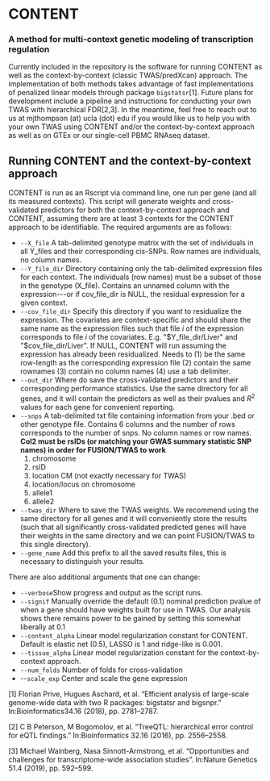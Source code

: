
# CONTENT 
### A method for multi-context genetic modeling of transcription regulation

Currently included in the repository is the software for running CONTENT as well as the context-by-context (classic TWAS/predXcan) approach. The implementation of both methods takes advantage of fast implementations of penalized linear models through package `bigstatsr`[1]. Future plans for development include a pipeline and instructions for conducting your own TWAS with hierarchical FDR[2,3]. In the meantime, feel free to reach out to us at mjthompson (at) ucla (dot) edu if you would like us to help you with your own TWAS using CONTENT and/or the context-by-context approach as well as on GTEx or our single-cell PBMC RNAseq dataset.

## Running CONTENT and the context-by-context approach

CONTENT is run as an Rscript via command line, one run per gene (and all its measured contexts). This script will generate weights and cross-validated predictors for both the context-by-context approach and CONTENT, assuming there are at least 3 contexts for the CONTENT approach to be identifiable. The required arguments are as follows:

 - `--X_file` A tab-delimited genotype matrix with the set of individuals in all Y_files and their corresponding cis-SNPs. Row names are individuals, no column names. 
 - `--Y_file_dir` Directory containing only the tab-delimited expression files for each context. The individuals (row names) must be a subset of those in the genotype (X_file). Contains an unnamed column with the expression---or if cov_file_dir is NULL, the residual expression for a given context.
 - `--cov_file_dir` Specify this directory if you want to residualize the expression. The covariates are context-specific and should share the same name as the expression files such that file $i$ of the expression corresponds to file $i$ of the covariates. E.g. "\$Y_file_dir/Liver" and "\$cov_file_dir/Liver". If NULL, CONTENT will run assuming the expression has already been residualized. Needs to (1) be the same row-length as the corresponding expression file (2) contain the same rownames (3) contain no column names (4) use a tab delimiter.
 - `--out_dir` Where do save the cross-validated predictors and their corresponding performance statistics. Use the same directory for all genes, and it will contain the predictors as well as their pvalues and $R^2$ values for each gene for convenient reporting.
 - `--snps` A tab-delimited txt file containing information from your .bed or other genotype file. Contains 6 columns and the number of rows corresponds to the number of snps. No column names or row names. **Col2 must be rsIDs (or matching your GWAS summary statistic SNP names) in order for FUSION/TWAS to work**
	 1. chromosome
	 2. rsID
	 3. location CM (not exactly necessary for TWAS)
	 4. location/locus on chromosome
	 5. allele1
	 6. allele2
-	`--twas_dir` Where to save the TWAS weights. We recommend using the same directory for all genes and it will conveniently store the results (such that all significantly cross-validated predicted genes will have their weights in the same directory and we can point FUSION/TWAS to this single directory).
-	`--gene_name` Add this prefix to all the saved results files, this is necessary to distinguish your results.

There are also additional arguments that one can change:

 - `--verbose`Show progress and output as the script runs.
 - `--signif` Manually override the default (0.1) nominal prediction pvalue of when a gene should have weights built for use in TWAS. Our analysis shows there remains power to be gained by setting this somewhat liberally at 0.1
 - `--content_alpha` Linear model regularization constant for CONTENT. Default is elastic net (0.5), LASSO is 1 and ridge-like is 0.001.
 - `--tissue_alpha` Linear model regularization constant for the context-by-context approach.
 - `--num_folds` Number of folds for cross-validation
 - --`scale_exp` Center and scale the gene expression

	
[1] Florian Prive, Hugues Aschard, et al. “Efficient analysis of large-scale genome-wide data with two R packages: bigstatsr and bigsnpr.” In:Bioinformatics34.16 (2018), pp. 2781–2787.

[2] C B Peterson, M Bogomolov, et al. “TreeQTL: hierarchical error control for eQTL findings.” In:Bioinformatics 32.16 (2016), pp. 2556–2558.

[3] Michael Wainberg, Nasa Sinnott-Armstrong, et al. “Opportunities and challenges for transcriptome-wide association studies”. In:Nature Genetics 51.4 (2019), pp. 592–599.


